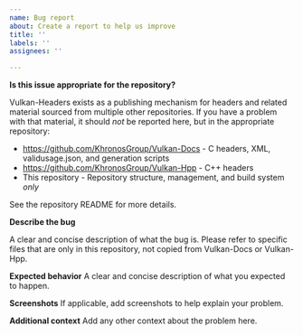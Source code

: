 ```yaml
---
name: Bug report
about: Create a report to help us improve
title: ''
labels: ''
assignees: ''

---
```


**Is this issue appropriate for the repository?**

Vulkan-Headers exists as a publishing mechanism for headers and related material sourced from multiple other repositories. If you have a problem with that material, it should *not* be reported here, but in the appropriate repository:

- https://github.com/KhronosGroup/Vulkan-Docs - C headers, XML, validusage.json, and generation scripts
-  https://github.com/KhronosGroup/Vulkan-Hpp - C++ headers
- This repository - Repository structure, management, and build system *only*

See the repository README for more details.


**Describe the bug**

A clear and concise description of what the bug is. Please refer to specific files that are only in this repository, not copied from Vulkan-Docs or Vulkan-Hpp.

**Expected behavior**
A clear and concise description of what you expected to happen.

**Screenshots**
If applicable, add screenshots to help explain your problem.

**Additional context**
Add any other context about the problem here.
